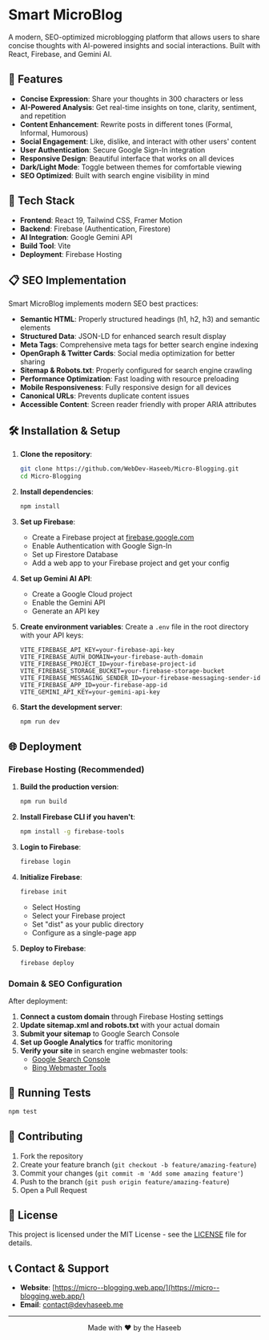 # Smart MicroBlog

A modern, SEO-optimized microblogging platform that allows users to share concise thoughts with AI-powered insights and social interactions. Built with React, Firebase, and Gemini AI.

## 🌟 Features

- **Concise Expression**: Share your thoughts in 300 characters or less
- **AI-Powered Analysis**: Get real-time insights on tone, clarity, sentiment, and repetition
- **Content Enhancement**: Rewrite posts in different tones (Formal, Informal, Humorous)
- **Social Engagement**: Like, dislike, and interact with other users' content
- **User Authentication**: Secure Google Sign-In integration
- **Responsive Design**: Beautiful interface that works on all devices
- **Dark/Light Mode**: Toggle between themes for comfortable viewing
- **SEO Optimized**: Built with search engine visibility in mind

## 🚀 Tech Stack

- **Frontend**: React 19, Tailwind CSS, Framer Motion
- **Backend**: Firebase (Authentication, Firestore)
- **AI Integration**: Google Gemini API
- **Build Tool**: Vite
- **Deployment**: Firebase Hosting

## 📋 SEO Implementation

Smart MicroBlog implements modern SEO best practices:

- **Semantic HTML**: Properly structured headings (h1, h2, h3) and semantic elements
- **Structured Data**: JSON-LD for enhanced search result display
- **Meta Tags**: Comprehensive meta tags for better search engine indexing
- **OpenGraph & Twitter Cards**: Social media optimization for better sharing
- **Sitemap & Robots.txt**: Properly configured for search engine crawling
- **Performance Optimization**: Fast loading with resource preloading
- **Mobile Responsiveness**: Fully responsive design for all devices
- **Canonical URLs**: Prevents duplicate content issues
- **Accessible Content**: Screen reader friendly with proper ARIA attributes

## 🛠️ Installation & Setup

1. **Clone the repository**:
   ```bash
   git clone https://github.com/WebDev-Haseeb/Micro-Blogging.git
   cd Micro-Blogging
   ```

2. **Install dependencies**:
   ```bash
   npm install
   ```

3. **Set up Firebase**:
   - Create a Firebase project at [firebase.google.com](https://firebase.google.com)
   - Enable Authentication with Google Sign-In
   - Set up Firestore Database
   - Add a web app to your Firebase project and get your config

4. **Set up Gemini AI API**:
   - Create a Google Cloud project
   - Enable the Gemini API
   - Generate an API key

5. **Create environment variables**:
   Create a `.env` file in the root directory with your API keys:
   ```
   VITE_FIREBASE_API_KEY=your-firebase-api-key
   VITE_FIREBASE_AUTH_DOMAIN=your-firebase-auth-domain
   VITE_FIREBASE_PROJECT_ID=your-firebase-project-id
   VITE_FIREBASE_STORAGE_BUCKET=your-firebase-storage-bucket
   VITE_FIREBASE_MESSAGING_SENDER_ID=your-firebase-messaging-sender-id
   VITE_FIREBASE_APP_ID=your-firebase-app-id
   VITE_GEMINI_API_KEY=your-gemini-api-key
   ```

6. **Start the development server**:
   ```bash
   npm run dev
   ```

## 🌐 Deployment

### Firebase Hosting (Recommended)

1. **Build the production version**:
   ```bash
   npm run build
   ```

2. **Install Firebase CLI if you haven't**:
   ```bash
   npm install -g firebase-tools
   ```

3. **Login to Firebase**:
   ```bash
   firebase login
   ```

4. **Initialize Firebase**:
   ```bash
   firebase init
   ```
   - Select Hosting
   - Select your Firebase project
   - Set "dist" as your public directory
   - Configure as a single-page app

5. **Deploy to Firebase**:
   ```bash
   firebase deploy
   ```

### Domain & SEO Configuration

After deployment:

1. **Connect a custom domain** through Firebase Hosting settings
2. **Update sitemap.xml and robots.txt** with your actual domain
3. **Submit your sitemap** to Google Search Console
4. **Set up Google Analytics** for traffic monitoring
5. **Verify your site** in search engine webmaster tools:
   - [Google Search Console](https://search.google.com/search-console)
   - [Bing Webmaster Tools](https://www.bing.com/webmasters/)

## 🧪 Running Tests

```bash
npm test
```

## 🤝 Contributing

1. Fork the repository
2. Create your feature branch (`git checkout -b feature/amazing-feature`)
3. Commit your changes (`git commit -m 'Add some amazing feature'`)
4. Push to the branch (`git push origin feature/amazing-feature`)
5. Open a Pull Request

## 📜 License

This project is licensed under the MIT License - see the [LICENSE](LICENSE) file for details.

## 📞 Contact & Support

- **Website**: [https://micro--blogging.web.app/](https://micro--blogging.web.app/)
- **Email**: contact@devhaseeb.me

---

<p align="center">Made with ❤️ by the Haseeb</p>
